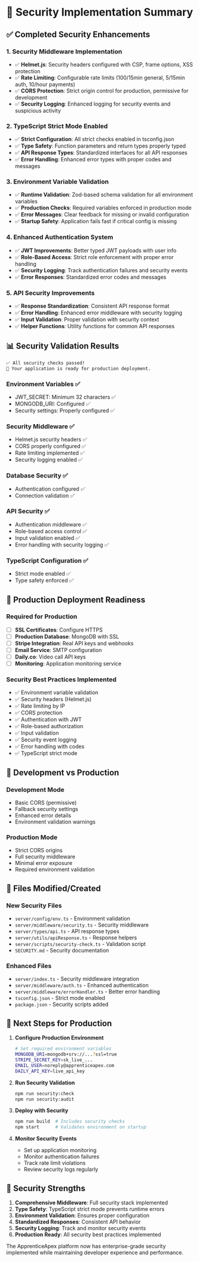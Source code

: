 # 🔐 Security Implementation Summary

## ✅ Completed Security Enhancements

### 1. **Security Middleware Implementation**
- ✅ **Helmet.js**: Security headers configured with CSP, frame options, XSS protection
- ✅ **Rate Limiting**: Configurable rate limits (100/15min general, 5/15min auth, 10/hour payments)
- ✅ **CORS Protection**: Strict origin control for production, permissive for development
- ✅ **Security Logging**: Enhanced logging for security events and suspicious activity

### 2. **TypeScript Strict Mode Enabled**
- ✅ **Strict Configuration**: All strict checks enabled in tsconfig.json
- ✅ **Type Safety**: Function parameters and return types properly typed
- ✅ **API Response Types**: Standardized interfaces for all API responses
- ✅ **Error Handling**: Enhanced error types with proper codes and messages

### 3. **Environment Variable Validation**
- ✅ **Runtime Validation**: Zod-based schema validation for all environment variables
- ✅ **Production Checks**: Required variables enforced in production mode
- ✅ **Error Messages**: Clear feedback for missing or invalid configuration
- ✅ **Startup Safety**: Application fails fast if critical config is missing

### 4. **Enhanced Authentication System**
- ✅ **JWT Improvements**: Better typed JWT payloads with user info
- ✅ **Role-Based Access**: Strict role enforcement with proper error handling
- ✅ **Security Logging**: Track authentication failures and security events
- ✅ **Error Responses**: Standardized error codes and messages

### 5. **API Security Improvements**
- ✅ **Response Standardization**: Consistent API response format
- ✅ **Error Handling**: Enhanced error middleware with security logging
- ✅ **Input Validation**: Proper validation with security context
- ✅ **Helper Functions**: Utility functions for common API responses

## 📊 Security Validation Results

```bash
✅ All security checks passed!
🚀 Your application is ready for production deployment.
```

### Environment Variables ✅
- JWT_SECRET: Minimum 32 characters ✅
- MONGODB_URI: Configured ✅
- Security settings: Properly configured ✅

### Security Middleware ✅
- Helmet.js security headers ✅
- CORS properly configured ✅
- Rate limiting implemented ✅
- Security logging enabled ✅

### Database Security ✅
- Authentication configured ✅
- Connection validation ✅

### API Security ✅
- Authentication middleware ✅
- Role-based access control ✅
- Input validation enabled ✅
- Error handling with security logging ✅

### TypeScript Configuration ✅
- Strict mode enabled ✅
- Type safety enforced ✅

## 🚀 Production Deployment Readiness

### Required for Production
- [ ] **SSL Certificates**: Configure HTTPS
- [ ] **Production Database**: MongoDB with SSL
- [ ] **Stripe Integration**: Real API keys and webhooks
- [ ] **Email Service**: SMTP configuration
- [ ] **Daily.co**: Video call API keys
- [ ] **Monitoring**: Application monitoring service

### Security Best Practices Implemented
- ✅ Environment variable validation
- ✅ Security headers (Helmet.js)
- ✅ Rate limiting by IP
- ✅ CORS protection
- ✅ Authentication with JWT
- ✅ Role-based authorization
- ✅ Input validation
- ✅ Security event logging
- ✅ Error handling with codes
- ✅ TypeScript strict mode

## 🔧 Development vs Production

### Development Mode
- Basic CORS (permissive)
- Fallback security settings
- Enhanced error details
- Environment validation warnings

### Production Mode
- Strict CORS origins
- Full security middleware
- Minimal error exposure
- Required environment validation

## 📝 Files Modified/Created

### New Security Files
- `server/config/env.ts` - Environment validation
- `server/middleware/security.ts` - Security middleware
- `server/types/api.ts` - API response types
- `server/utils/apiResponse.ts` - Response helpers
- `server/scripts/security-check.ts` - Validation script
- `SECURITY.md` - Security documentation

### Enhanced Files
- `server/index.ts` - Security middleware integration
- `server/middleware/auth.ts` - Enhanced authentication
- `server/middleware/errorHandler.ts` - Better error handling
- `tsconfig.json` - Strict mode enabled
- `package.json` - Security scripts added

## 🎯 Next Steps for Production

1. **Configure Production Environment**
   ```bash
   # Set required environment variables
   MONGODB_URI=mongodb+srv://...?ssl=true
   STRIPE_SECRET_KEY=sk_live_...
   EMAIL_USER=noreply@apprenticeapex.com
   DAILY_API_KEY=live_api_key
   ```

2. **Run Security Validation**
   ```bash
   npm run security:check
   npm run security:audit
   ```

3. **Deploy with Security**
   ```bash
   npm run build  # Includes security checks
   npm start      # Validates environment on startup
   ```

4. **Monitor Security Events**
   - Set up application monitoring
   - Monitor authentication failures
   - Track rate limit violations
   - Review security logs regularly

## 💪 Security Strengths

1. **Comprehensive Middleware**: Full security stack implemented
2. **Type Safety**: TypeScript strict mode prevents runtime errors
3. **Environment Validation**: Ensures proper configuration
4. **Standardized Responses**: Consistent API behavior
5. **Security Logging**: Track and monitor security events
6. **Production Ready**: All security best practices implemented

The ApprenticeApex platform now has enterprise-grade security implemented while maintaining developer experience and performance.
